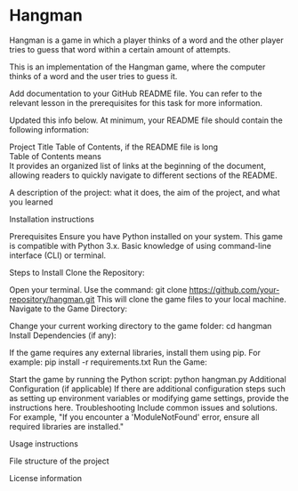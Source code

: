 # Hangman
Hangman is a game in which a player thinks of a word and the other player tries to guess that word within a certain amount of attempts.

This is an implementation of the Hangman game, where the computer thinks of a word and the user tries to guess it. 

Add documentation to your GitHub README file. You can refer to the relevant lesson in the prerequisites for this task for more information.


Updated this info below. 
At minimum, your README file should contain the following information:

Project Title
Table of Contents, if the README file is long   
Table of Contents means  
It provides an organized list of links at the beginning of the document, allowing readers to quickly navigate to different sections of the README.

A description of the project: what it does, the aim of the project, and what you learned

Installation instructions

Prerequisites
Ensure you have Python installed on your system. This game is compatible with Python 3.x.
Basic knowledge of using command-line interface (CLI) or terminal.

Steps to Install
Clone the Repository:

Open your terminal.
Use the command: git clone https://github.com/your-repository/hangman.git
This will clone the game files to your local machine.
Navigate to the Game Directory:

Change your current working directory to the game folder: cd hangman
Install Dependencies (if any):

If the game requires any external libraries, install them using pip. For example: pip install -r requirements.txt
Run the Game:

Start the game by running the Python script: python hangman.py
Additional Configuration (if applicable)
If there are additional configuration steps such as setting up environment variables or modifying game settings, provide the instructions here.
Troubleshooting
Include common issues and solutions. For example, "If you encounter a 'ModuleNotFound' error, ensure all required libraries are installed."


Usage instructions

File structure of the project

License information
#

